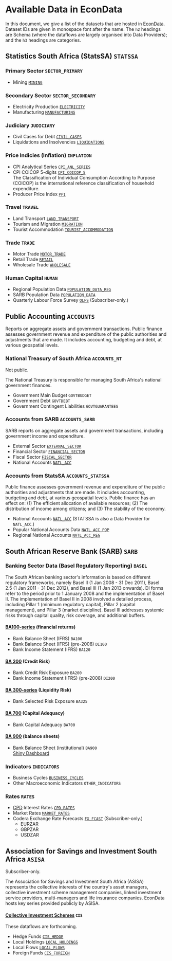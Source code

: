 # Available Data in EconData

In this document, we give a list of the datasets that are hosted in [EconData](https://www.econdata.co.za). Dataset IDs are given in monospace font after the name. The `h2` headings are Schema (where the dataflows are largely organised into Data Providers); and the `h3` headings are categories.

## Statistics South Africa (StatsSA)	`STATSSA`

### Primary Sector	`SECTOR_PRIMARY`

-   Mining	[`MINING`](./statssa/MINING.md)


### Secondary Sector	`SECTOR_SECONDARY`

-   Electricity Production	[`ELECTRICITY`](./statssa/ELECTRICITY.md)
-   Manufacturing	[`MANUFACTURING`](./statssa/MANUFACTURING.md)


### Judiciary	`JUDICIARY`

-   Civil Cases for Debt	[`CIVIL_CASES`](./statssa/CIVIL_CASES.md)
-   Liquidations and Insolvencies	[`LIQUIDATIONS`](./statssa/LIQUIDATIONS.md)


### Price Indicies (Inflation)	`INFLATION`

-   CPI Analytical Series	[`CPI_ANL_SERIES`](./statssa/CPI_ANL_SERIES.md)
-   CPI COICOP 5-digits	[`CPI_COICOP_5`](./statssa/CPI_COICOP_5.md)<br/>
    The Classification of Individual Consumption According to Purpose (COICOP) is the international reference classification of household expenditure.
-   Producer Price Index	[`PPI`](./statssa/PPI.md)

### Travel	`TRAVEL`

-   Land Transport	[`LAND_TRANSPORT`](./statssa/LAND_TRANSPORT.md)
-   Tourism and Migration	[`MIGRATION`](./statssa/MIGRATION.md)
-   Tourist Accommodation	[`TOURIST_ACCOMMODATION`](./statssa/TOURIST_ACCOMMODATION.md)


### Trade	`TRADE`

-   Motor Trade	[`MOTOR_TRADE`](./statssa/MOTOR_TRADE.md)
-   Retail Trade	[`RETAIL`](./statssa/RETAIL.md)
-   Wholesale Trade	[`WHOLESALE`](./statssa/WHOLESALE.md)


### Human Capital	`HUMAN`

-   Regional Population Data	[`POPULATION_DATA_REG`](./statssa/POPULATION_DATA_REG.md)
-   SARB Population Data	[`POPULATION_DATA`](./sarb/POPULATION_DATA.md)
-   Quarterly Labour Force Survey	[`QLFS`](./statssa/QLFS.md)	(Subscriber-only.)



## Public Accounting	`ACCOUNTS`

Reports on aggregate assets and government transactions. Public finance assesses government revenue and expenditure of the public authorities and adjustments that are made. It includes accounting, budgeting and debt, at various geospatial levels.

### National Treasury of South Africa	`ACCOUNTS_NT`

Not public.

The National Treasury is responsible for managing South Africa's national government finances.

-   Government Main Budget	`GOVTBUDGET`
-   Government Debt	`GOVTDEBT`
-   Government Contingent Liabilities	`GOVTGUARANTEES`

### Accounts from SARB	`ACCOUNTS_SARB`

SARB reports on aggregate assets and government transactions, including government income and expenditure.

-   External Sector	[`EXTERNAL_SECTOR`](./sarb/EXTERNAL_SECTOR.md)
-   Financial Sector	[`FINANCIAL_SECTOR`](./sarb/FINANCIAL_SECTOR.md)
-   Fiscal Sector	[`FISCAL_SECTOR`](./sarb/FISCAL_SECTOR.md)
-   National Accounts	[`NATL_ACC`](./sarb/NATL_ACC.md)

### Accounts from StatsSA	`ACCOUNTS_STATSSA`

Public finance assesses government revenue and expenditure of the public authorities and adjustments that are made. It includes accounting, budgeting and debt, at various geospatial levels. Public finance has an effect on: (1) The efficient allocation of available resources; (2) The distribution of income among citizens; and (3) The stability of the economy.

-   National Accounts	[`NATL_ACC`](./sarb/NATL_ACC.md) (STATSSA is also a Data Provider for `NATL_ACC`.)
-   Popular National Accounts Data	[`NATL_ACC_POP`](./statssa/NATL_ACC_POP.md)
-   Regional National Accounts	[`NATL_ACC_REG`](./statssa/NATL_ACC_REG.md)


## South African Reserve Bank (SARB)	`SARB`

### Banking Sector Data (Basel Regulatory Reporting)	`BASEL`

The South African banking sector's information is based on different regulatory frameworks, namely Basel II (1 Jan 2008 - 31 Dec 2011), Basel 2.5 (1 Jan 2011 - 31 Dec 2012), and Basel III (1 Jan 2013 onwards). DI forms refer to the period prior to 1 January 2008 and the implementation of Basel II. The implementation of Basel II in 2008 involved a detailed process, including Pillar 1 (minimum regulatory capital), Pillar 2 (capital management), and Pillar 3 (market discipline). Basel III addresses systemic risks through capital quality, risk coverage, and additional buffers.

#### [BA100-series](./sarb/baforms/BA100-series.md) (financial returns)

-   Bank Balance Sheet (IFRS)	`BA100`
-   Bank Balance Sheet (IFRS) (pre-2008)	`DI100`
-   Bank Income Statement (IFRS)	`BA120`

#### [BA 200](./sarb/baforms/BA200.md) (Credit Risk)
-   Bank Credit Risk Exposure	`BA200`
-   Bank Income Statement (IFRS) (pre-2008)	`DI200`

#### [BA 300-series](./sarb/baforms/BA300-series.md) (Liquidity Risk)
-   Bank Selected Risk Exposure	`BA325`

#### [BA 700](./sarb/baforms/BA700.md) (Capital Adequacy)
-   Bank Capital Adequacy	`BA700`

#### [BA 900](./sarb/baforms/BA900.md) (balance sheets)
-   Bank Balance Sheet (institutional)	`BA900`<br/>
    [Shiny Dashboard](https://codera.co.za/coderas-banking-dashboard/)

### Indicators	`INDICATORS`

-   Business Cycles	[`BUSINESS_CYCLES`](./sarb/BUSINESS_CYCLES.md)
-   Other Macroeconomic Indicators	`OTHER_INDICATORS`


### Rates	`RATES`

-   [CPD](https://nationalgovernment.co.za/units/view/408/corporation-for-public-deposits) Interest Rates	[`CPD_RATES`](./sarb/CPD_RATES.md)
-   Market Rates	[`MARKET_RATES`](./sarb/MARKET_RATES.md)
-   Codera Exchange Rate Forecasts	[`FX_FCAST`](./codera/FX_FCAST.md)	(Subscriber-only.)
    - EURZAR
    - GBPZAR
    - USDZAR

## Association for Savings and Investment South Africa	`ASISA`

Subscriber-only.

The Association for Savings and Investment South Africa (ASISA) represents the collective interests of the country's asset managers, collective investment scheme management companies, linked investment service providers, multi-managers and life insurance companies. EconData hosts key series provided publicly by ASISA.

#### [Collective Investment Schemes](./asisa/CIS.md)	`CIS`

These dataflows are forthcoming.

-   Hedge Funds	[`CIS_HEDGE`](./asisa/CIS.md#hedge-funds)
-   Local Holdings	[`LOCAL_HOLDINGS`](./asisa/CIS.md#local-holdings)
-   Local Flows	[`LOCAL_FLOWS`](./asisa/CIS.md#local-flows)
-   Foreign Funds	[`CIS_FOREIGN`](./asisa/CIS.md#foreign-funds)


